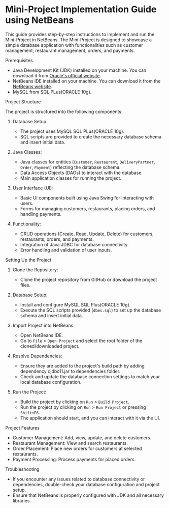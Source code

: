 # Mini-Project Implementation Guide using NetBeans

This guide provides step-by-step instructions to implement and run the Mini-Project in NetBeans. The Mini-Project is designed to showcase a simple database application with functionalities such as customer management, restaurant management, orders, and payments.

 Prerequisites

- Java Development Kit (JDK) installed on your machine. You can download it from [Oracle's official website](https://www.oracle.com/java/technologies/javase-jdk11-downloads.html).
- NetBeans IDE installed on your machine. You can download it from the [NetBeans website](https://netbeans.apache.org/download/index.html).
- MySQL from SQL PLus(ORACLE 10g).

 Project Structure

The project is structured into the following components:

1. Database Setup:
   - The project uses MySQL SQL PLus(ORACLE 10g).
   - SQL scripts are provided to create the necessary database schema and insert initial data.

2. Java Classes:
   - Java classes for entities (`Customer`, `Restaurant`, `DeliveryPartner`, `Order`, `Payment`) reflecting the database schema.
   - Data Access Objects (DAOs) to interact with the database.
   - Main application classes for running the project.

3. User Interface (UI):
   - Basic UI components built using Java Swing for interacting with users.
   - Forms for managing customers, restaurants, placing orders, and handling payments.

4. Functionality:
   - CRUD operations (Create, Read, Update, Delete) for customers, restaurants, orders, and payments.
   - Integration of Java JDBC for database connectivity.
   - Error handling and validation of user inputs.

 Setting Up the Project

1. Clone the Repository:
   - Clone the project repository from GitHub or download the project files.

2. Database Setup:
   - Install and configure MySQL SQL Plus(ORACLE 10g).
   - Execute the SQL scripts provided (`dbms.sql`) to set up the database schema and insert initial data.

3. Import Project into NetBeans:
   - Open NetBeans IDE.
   - Go to `File` > `Open Project` and select the root folder of the cloned/downloaded project.

4. Resolve Dependencies:
   - Ensure they are added to the project's build path by adding dependency ojdbc11.jar to dependencies folder.
   - Check and update the database connection settings to match your local database configuration.

5. Run the Project:
   - Build the project by clicking on `Run` > `Build Project`.
   - Run the project by clicking on `Run` > `Run Project` or pressing `Shift+F6`.
   - The application should start, and you can interact with it via the UI.

 Project Features

- Customer Management: Add, view, update, and delete customers.
- Restaurant Management: View and search restaurants.
- Order Placement: Place new orders for customers at selected restaurants.
- Payment Processing: Process payments for placed orders.

 Troubleshooting

- If you encounter any issues related to database connectivity or dependencies, double-check your database configuration and project setup.
- Ensure that NetBeans is properly configured with JDK and all necessary libraries.


